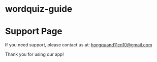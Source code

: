 # wordquiz-guide

# Support Page

If you need support, please contact us at: hongquand11cn10@gmail.com

Thank you for using our app!
